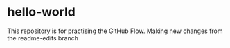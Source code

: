 # hello-world
This repository is for practising the GitHub Flow.
Making new changes from the readme-edits branch
